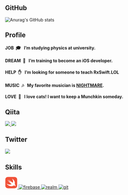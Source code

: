 
## GitHub

![Anurag's GitHub stats](https://github-readme-stats.vercel.app/api?username=0429oonishi&show_icons=true&theme=synthwave)

## Profile

#### JOB&nbsp; 🎓&nbsp;&nbsp; I’m studying physics at university.
#### DREAM&nbsp; 🍎&nbsp;&nbsp; I’m training to become an iOS developer.
#### HELP&nbsp; ✋&nbsp;&nbsp; I’m looking for someone to teach RxSwift.LOL
#### MUSIC&nbsp; 🎶&nbsp;&nbsp; My favorite musician is [NIGHTMARE](https://www.nightmare-web.com/pc/).
#### LOVE&nbsp; 💖&nbsp;&nbsp; I love cats! I want to keep a Munchkin someday.

## Qiita

<p align="left"> 
  <a href="http://qiita.com/REON">
    <img height="25" src="https://qiita-badge.apiapi.app/s/REON/posts.svg" />
  </a>
  <a href="http://qiita.com/REON">
    <img height="25" src="https://qiita-badge.apiapi.app/s/REON/contributions.svg" />
  </a>
</p>

## Twitter

<p align="left"> 
  <a href="http://twitter.com/reon_apple">
    <img height="25" src="https://img.shields.io/twitter/follow/reon_apple?label=Twitter&logo=twitter&style=flat" />
  </a>
</p>

## Skills

<p align="left">
<a href="https://developer.apple.com/swift/" target="_blank"> <img src="https://raw.githubusercontent.com/devicons/devicon/master/icons/swift/swift-original.svg" alt="swift" width="40" height="40"/> </a> <a href="https://firebase.google.com/" target="_blank"> <img src="https://www.vectorlogo.zone/logos/firebase/firebase-icon.svg" alt="firebase" width="40" height="40"/> </a> <a href="https://realm.io/" target="_blank"> <img src="https://raw.githubusercontent.com/bestofjs/bestofjs-webui/8665e8c267a0215f3159df28b33c365198101df5/public/logos/realm.svg" alt="realm" width="40" height="40"/> </a> <a href="https://git-scm.com/" target="_blank"> <img src="https://www.vectorlogo.zone/logos/git-scm/git-scm-icon.svg" alt="git" width="40" height="40"/> </a> </p>
